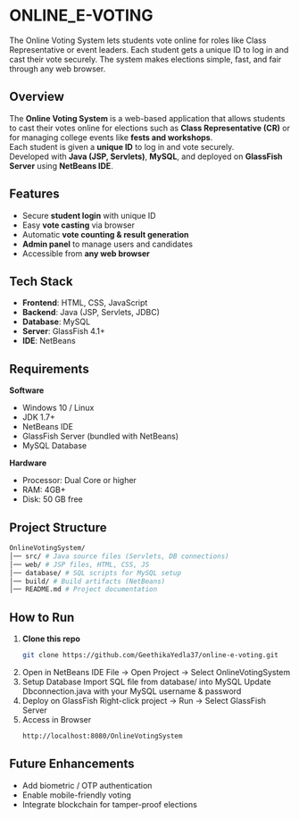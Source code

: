 # ONLINE_E-VOTING
The Online Voting System lets students vote online for roles like Class Representative or event leaders. Each student gets a unique ID to log in and cast their vote securely. The system makes elections simple, fast, and fair through any web browser.

## Overview
The **Online Voting System** is a web-based application that allows students to cast their votes online for elections such as **Class Representative (CR)** or for managing college events like **fests and workshops**.  
Each student is given a **unique ID** to log in and vote securely.  
Developed with **Java (JSP, Servlets)**, **MySQL**, and deployed on **GlassFish Server** using **NetBeans IDE**.  


## Features
- Secure **student login** with unique ID  
- Easy **vote casting** via browser  
- Automatic **vote counting & result generation**  
- **Admin panel** to manage users and candidates  
- Accessible from **any web browser**  


## Tech Stack
- **Frontend**: HTML, CSS, JavaScript  
- **Backend**: Java (JSP, Servlets, JDBC)  
- **Database**: MySQL  
- **Server**: GlassFish 4.1+  
- **IDE**: NetBeans  


## Requirements

**Software**
- Windows 10 / Linux  
- JDK 1.7+  
- NetBeans IDE  
- GlassFish Server (bundled with NetBeans)  
- MySQL Database  

**Hardware**
- Processor: Dual Core or higher  
- RAM: 4GB+  
- Disk: 50 GB free  


## Project Structure
```bash
OnlineVotingSystem/
│── src/ # Java source files (Servlets, DB connections)
│── web/ # JSP files, HTML, CSS, JS
│── database/ # SQL scripts for MySQL setup
│── build/ # Build artifacts (NetBeans)
│── README.md # Project documentation
```

## How to Run
1. **Clone this repo**
   ```bash
   git clone https://github.com/GeethikaYedla37/online-e-voting.git
2. Open in NetBeans IDE
   File → Open Project → Select OnlineVotingSystem
3. Setup Database
   Import SQL file from database/ into MySQL
   Update Dbconnection.java with your MySQL username & password
4. Deploy on GlassFish
   Right-click project → Run → Select GlassFish Server
5. Access in Browser
   ```bash
   http://localhost:8080/OnlineVotingSystem
   ```

## Future Enhancements
- Add biometric / OTP authentication
- Enable mobile-friendly voting
- Integrate blockchain for tamper-proof elections
